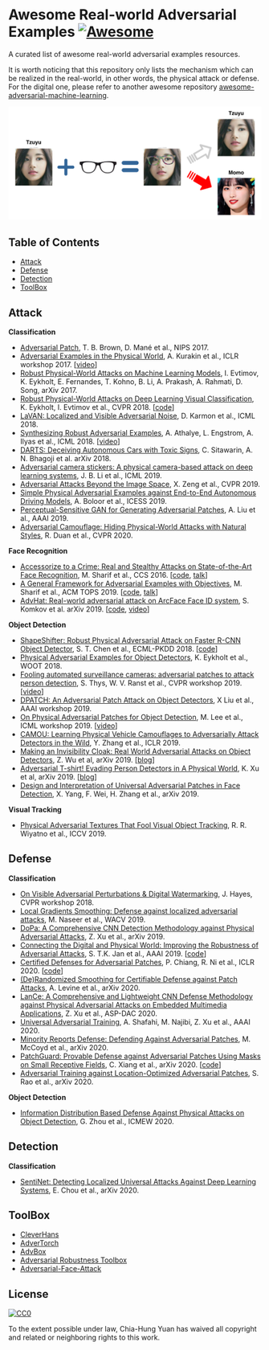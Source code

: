 # Awesome Real-world Adversarial Examples [![Awesome](https://cdn.rawgit.com/sindresorhus/awesome/d7305f38d29fed78fa85652e3a63e154dd8e8829/media/badge.svg)](https://github.com/sindresorhus/awesome)
A curated list of awesome real-world adversarial examples resources. 

It is worth noticing that this repository only lists the mechanism which can be realized in the real-world, in other words, the physical attack or defense. For the digital one, please refer to another awesome repository [awesome-adversarial-machine-learning](https://github.com/yenchenlin/awesome-adversarial-machine-learning#blogs).

<p align="center">
	<img src="./figures/real-world-adversarial-examples.png" width=800>
</p>

## Table of Contents
 - [Attack](#attack)
 - [Defense](#defense)
 - [Detection](#detection)
 - [ToolBox](#toolbox)

## Attack
**Classification**
- [Adversarial Patch](https://arxiv.org/pdf/1712.09665.pdf), T. B. Brown, D. Mané et al., NIPS 2017.
- [Adversarial Examples in the Physical World](https://arxiv.org/pdf/1607.02533.pdf), A. Kurakin et al., ICLR workshop 2017. [[video](https://www.youtube.com/watch?v=zQ_uMenoBCk&feature=youtu.be)]
- [Robust Physical-World Attacks on Machine Learning Models](https://s3.observador.pt/wp-content/uploads/2017/08/08133934/1707-08945.pdf), I. Evtimov, K. Eykholt, E. Fernandes, T. Kohno, B. Li, A. Prakash, A. Rahmati, D. Song, arXiv 2017.
- [Robust Physical-World Attacks on Deep Learning Visual Classification](https://openaccess.thecvf.com/content_cvpr_2018/papers/Eykholt_Robust_Physical-World_Attacks_CVPR_2018_paper.pdf), K. Eykholt, I. Evtimov et al., CVPR 2018. [[code](https://github.com/evtimovi/robust_physical_perturbations)]
- [LaVAN: Localized and Visible Adversarial Noise](http://proceedings.mlr.press/v80/karmon18a/karmon18a.pdf), D. Karmon et al., ICML 2018.
- [Synthesizing Robust Adversarial Examples](http://proceedings.mlr.press/v80/athalye18b/athalye18b.pdf), A. Athalye, L. Engstrom, A. Ilyas et al., ICML 2018. [[video](https://www.youtube.com/watch?v=YXy6oX1iNoA&feature=youtu.be)]
- [DARTS: Deceiving Autonomous Cars with Toxic Signs](https://arxiv.org/pdf/1802.06430.pdf), C. Sitawarin, A. N. Bhagoji et al. arXiv 2018.
- [Adversarial camera stickers: A physical camera-based attack on deep learning systems](http://proceedings.mlr.press/v97/li19j/li19j.pdf), J. B. Li et al., ICML 2019.
- [Adversarial Attacks Beyond the Image Space](https://openaccess.thecvf.com/content_CVPR_2019/papers/Zeng_Adversarial_Attacks_Beyond_the_Image_Space_CVPR_2019_paper.pdf), X. Zeng et al., CVPR 2019.
- [Simple Physical Adversarial Examples against End-to-End Autonomous Driving Models](https://ieeexplore.ieee.org/stamp/stamp.jsp?tp=&arnumber=8782514), A. Boloor et al., ICESS 2019.
- [Perceptual-Sensitive GAN for Generating Adversarial Patches](https://pdfs.semanticscholar.org/fea9/09742eeb8d6140220b069ebc4607f9a329ca.pdf?_ga=2.198718639.167863768.1593878874-1184421833.1593878874), A. Liu et al., AAAI 2019.
- [Adversarial Camouflage: Hiding Physical-World Attacks with Natural Styles](https://openaccess.thecvf.com/content_CVPR_2020/papers/Duan_Adversarial_Camouflage_Hiding_Physical-World_Attacks_With_Natural_Styles_CVPR_2020_paper.pdf), R. Duan et al., CVPR 2020.

**Face Recognition**
- [Accessorize to a Crime: Real and Stealthy Attacks on State-of-the-Art Face Recognition](https://dl.acm.org/doi/pdf/10.1145/2976749.2978392), M. Sharif et al., CCS 2016. [[code](https://github.com/mahmoods01/accessorize-to-a-crime), [talk](https://www.youtube.com/watch?v=6Xh1vuwnVhU&list=PLDJxfCuZwWGBpmLhReNGUn-Sl1vuaumKZ&index=8)]
- [A General Framework for Adversarial Examples with Objectives](https://dl.acm.org/doi/pdf/10.1145/3317611), M. Sharif et al., ACM TOPS 2019. [[code](https://github.com/mahmoods01/agns), [talk](https://www.youtube.com/watch?v=1ea0QQ8UgDA)]
- [AdvHat: Real-world adversarial attack on ArcFace Face ID system](https://arxiv.org/pdf/1908.08705.pdf), S. Komkov et al. arXiv 2019. [[code](https://github.com/papermsucode/advhat), [video](https://www.youtube.com/watch?v=a4iNg0wWBsQ&feature=youtu.be)]

**Object Detection**
- [ShapeShifter: Robust Physical Adversarial Attack on Faster R-CNN Object Detector](https://link.springer.com/content/pdf/10.1007%2F978-3-030-10925-7_4.pdf), S. T. Chen et al., ECML-PKDD 2018. [[code](https://github.com/shangtse/robust-physical-attack)]
- [Physical Adversarial Examples for Object Detectors](https://www.usenix.org/system/files/conference/woot18/woot18-paper-eykholt.pdf), K. Eykholt et al., WOOT 2018.
- [Fooling automated surveillance cameras: adversarial patches to attack person detection](https://openaccess.thecvf.com/content_CVPRW_2019/papers/CV-COPS/Thys_Fooling_Automated_Surveillance_Cameras_Adversarial_Patches_to_Attack_Person_Detection_CVPRW_2019_paper.pdf), S. Thys, W. V. Ranst et al., CVPR workshop 2019. [[video](https://www.youtube.com/watch?v=MIbFvK2S9g8)]
- [DPATCH: An Adversarial Patch Attack on Object Detectors](https://arxiv.org/pdf/1806.02299.pdf), X Liu et al., AAAI workshop 2019.
- [On Physical Adversarial Patches for Object Detection](https://arxiv.org/pdf/1906.11897.pdf), M. Lee et al., ICML workshop 2019. [[video](https://www.youtube.com/watch?v=WXnQjbZ1e7Y)]
- [CAMOU: Learning Physical Vehicle Camouflages to Adversarially Attack Detectors in the Wild](https://openreview.net/pdf?id=SJgEl3A5tm), Y. Zhang et al., ICLR 2019.
- [Making an Invisibility Cloak: Real World Adversarial Attacks on Object Detectors](https://arxiv.org/pdf/1910.14667.pdf), Z. Wu et al, arXiv 2019. [[blog](https://www.cs.umd.edu/~tomg/projects/invisible/)]
- [Adversarial T-shirt! Evading Person Detectors in A Physical World](https://arxiv.org/pdf/1910.11099.pdf), K. Xu et al, arXiv 2019. [[blog](https://medium.com/@ODSC/evading-real-time-person-detectors-by-adversarial-t-shirt-8e0149e97e5a)]
- [Design and Interpretation of Universal Adversarial Patches in Face Detection](https://arxiv.org/pdf/1912.05021.pdf), X. Yang, F. Wei, H. Zhang et al., arXiv 2019.

**Visual Tracking**
- [Physical Adversarial Textures That Fool Visual Object Tracking](https://openaccess.thecvf.com/content_ICCV_2019/papers/Wiyatno_Physical_Adversarial_Textures_That_Fool_Visual_Object_Tracking_ICCV_2019_paper.pdf), R. R. Wiyatno et al., ICCV 2019.

## Defense
**Classification**
- [On Visible Adversarial Perturbations & Digital Watermarking](https://openaccess.thecvf.com/content_cvpr_2018_workshops/papers/w32/Hayes_On_Visible_Adversarial_CVPR_2018_paper.pdf), J. Hayes, CVPR workshop 2018.
- [Local Gradients Smoothing: Defense against localized adversarial attacks](https://ieeexplore.ieee.org/stamp/stamp.jsp?tp=&arnumber=8658401), M. Naseer et al., WACV 2019.
- [DoPa: A Comprehensive CNN Detection Methodology against Physical Adversarial Attacks](https://arxiv.org/pdf/1905.08790.pdf), Z. Xu et al., arXiv 2019.
- [Connecting the Digital and Physical World: Improving the Robustness of Adversarial Attacks](https://gangw.cs.illinois.edu/AAAI19.pdf), S. T.K. Jan et al., AAAI 2019. [[code](https://github.com/stevetkjan/Digital2Physical)]
- [Certified Defenses for Adversarial Patches](https://openreview.net/pdf?id=HyeaSkrYPH), P. Chiang, R. Ni et al., ICLR 2020. [[code](https://github.com/Ping-C/certifiedpatchdefense)]
- [(De)Randomized Smoothing for Certifiable Defense against Patch Attacks](https://arxiv.org/pdf/2002.10733.pdf), A. Levine et al., arXiv 2020.
- [LanCe: A Comprehensive and Lightweight CNN Defense Methodology against
Physical Adversarial Attacks on Embedded Multimedia Applications](https://ieeexplore.ieee.org/stamp/stamp.jsp?tp=&arnumber=9045584), Z. Xu et al., ASP-DAC 2020.
- [Universal Adversarial Training](https://www.aaai.org/Papers/AAAI/2020GB/AAAI-ShafahiA.4630.pdf), A. Shafahi, M. Najibi, Z. Xu et al., AAAI 2020.
- [Minority Reports Defense: Defending Against Adversarial Patches](https://arxiv.org/pdf/2004.13799.pdf), M. McCoyd et al., arXiv 2020.
- [PatchGuard: Provable Defense against Adversarial Patches Using Masks on Small Receptive Fields](https://arxiv.org/pdf/2005.10884.pdf), C. Xiang et al., arXiv 2020. [[code](https://github.com/inspire-group/PatchGuard)]
- [Adversarial Training against Location-Optimized Adversarial Patches](https://arxiv.org/pdf/2005.02313.pdf), S. Rao et al., arXiv 2020.

**Object Detection**
- [Information Distribution Based Defense Against Physical Attacks on Object Detection](https://ieeexplore.ieee.org/stamp/stamp.jsp?tp=&arnumber=9105983), G. Zhou et al., ICMEW 2020.

## Detection
**Classification**
- [SentiNet: Detecting Localized Universal Attacks Against Deep Learning Systems](https://arxiv.org/pdf/1812.00292.pdf), E. Chou et al., arXiv 2020.

## ToolBox
- [CleverHans](https://github.com/tensorflow/cleverhans)
- [AdverTorch](https://github.com/BorealisAI/advertorch)
- [AdvBox](https://github.com/advboxes/AdvBox)
- [Adversarial Robustness Toolbox](https://github.com/IBM/adversarial-robustness-toolbox)
- [Adversarial-Face-Attack](https://github.com/ppwwyyxx/Adversarial-Face-Attack)

## License
[![CC0](http://i.creativecommons.org/p/zero/1.0/88x31.png)](http://creativecommons.org/publicdomain/zero/1.0/)

To the extent possible under law, Chia-Hung Yuan has waived all copyright and related or neighboring rights to this work.

